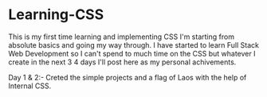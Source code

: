 # Learning-CSS

This is my first time learning and implementing CSS I'm starting from absolute basics and going my way through.
I have started to learn Full Stack Web Development so I can't spend to much time on the CSS but whatever I create in the next 3 4 days I'll post here
as my personal achivements.

Day 1 & 2:-
Creted the simple projects and a flag of Laos with the help of Internal CSS.

